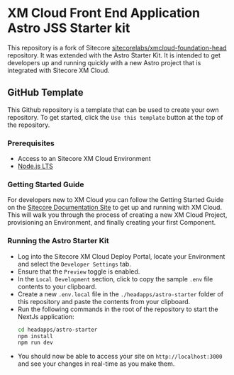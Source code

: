 # XM Cloud Front End Application Astro JSS Starter kit

This repository is a fork of Sitecore [sitecorelabs/xmcloud-foundation-head]([https://nodejs.org/en/](https://github.com/sitecorelabs/xmcloud-foundation-head)) repository. It was extended with the Astro Starter Kit.
It is intended to get developers up and running quickly with a new Astro project that is integrated with Sitecore XM Cloud.

## GitHub Template

This Github repository is a template that can be used to create your own repository. To get started, click the `Use this template` button at the top of the repository.

### Prerequisites

- Access to an Sitecore XM Cloud Environment
- [Node.js LTS](https://nodejs.org/en/)

### Getting Started Guide

For developers new to XM Cloud you can follow the Getting Started Guide on the [Sitecore Documentation Site](https://doc.sitecore.com/xmc) to get up and running with XM Cloud. This will walk you through the process of creating a new XM Cloud Project, provisioning an Environment, and finally creating your first Component.

### Running the Astro Starter Kit

- Log into the Sitecore XM Cloud Deploy Portal, locate your Environment and select the `Developer Settings` tab.
- Ensure that the `Preview` toggle is enabled.
- In the `Local Development` section, click to copy the sample `.env` file contents to your clipboard.
- Create a new `.env.local` file in the `./headapps/astro-starter` folder of this repository and paste the contents from your clipboard.
- Run the following commands in the root of the repository to start the NextJs application:
  ```bash
  cd headapps/astro-starter
  npm install
  npm run dev
  ```
- You should now be able to access your site on `http://localhost:3000` and see your changes in real-time as you make them.
